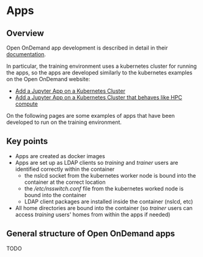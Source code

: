 # Apps

## Overview

Open OnDemand app development is described in detail in their [documentation](https://osc.github.io/ood-documentation/latest/how-tos/app-development.html).

In particular, the training environment uses a kubernetes cluster for running the apps, so the apps are developed similarly to the kubernetes examples on the Open OnDemand website:

- [Add a Jupyter App on a Kubernetes Cluster](https://osc.github.io/ood-documentation/latest/tutorials/tutorials-interactive-apps/k8s-jupyter.html)
- [Add a Jupyter App on a Kubernetes Cluster that behaves like HPC compute](https://osc.github.io/ood-documentation/latest/tutorials/tutorials-interactive-apps/k8s-like-hpc-jupyter.html)

On the following pages are some examples of apps that have been developed to run on the training environment.

## Key points

- Apps are created as docker images
- Apps are set up as LDAP clients so *training* and *trainer* users are identified correctly within the container
    * the nslcd socket from the kubernetes worker node is bound into the container at the correct location
    * the */etc/nsswitch.conf* file from the kubernetes worked node is bound into the container
    * LDAP client packages are installed inside the container (nslcd, etc)
- All home directories are bound into the container (so *trainer* users can access *training* users' homes from within the apps if needed)

## General structure of Open OnDemand apps

TODO
